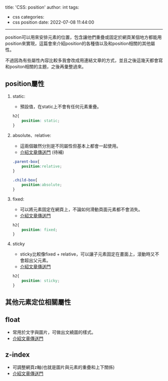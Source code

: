 title: 'CSS: position'
author: int
tags:
  - css
categories:
  - css position
date: 2022-07-08 11:44:00
---
position可以用來安排元素的位置，包含讓他們重疊或固定於網頁某個地方都能用position來實現，這篇會來介紹position的各種值以及和position相關的其他屬性。

不過因為有些屬性內容比較多我會改成用連結文章的方式，並且之後這幾天都會寫和positon相關的主題，之後再彙整過來。

## position屬性
1. static: 
	* 預設值，在static上不會有任何元素重疊。
    ```css
    h2{
    	position: static;
    }
    ```
2. absolute、relative:
	* 這兩個雖然分別是不同屬性但基本上都會一起使用。
    * [介紹文章傳送門]() (待補)
    ```css
    .parent-box{
    	position:relative;
    }
    
    .child-box{
    	position:absolute;
    }
    ```

3. fixed:
	* 可以將元素固定在網頁上，不論如何滑動頁面元素都不會消失。
	* [介紹文章傳送門](https://huanginch.github.io/2022/07/09/css-position-fixed/)
    ```css
    h2{
    	position: fixed;
    }
    ```
5. sticky
	* sticky比較像fixed + relative，可以讓子元素固定在畫面上，滾動時又不會超出父元素。
	* [介紹文章傳送門](https://huanginch.github.io/2022/07/13/css-position-sticky/) 
    ```css
    h2{
    	position: sticky;
    }
    ```
  
## 其他元素定位相關屬性

## float

* 常用於文字與圖片，可做出文繞圖的樣式。
* [介紹文章傳送門](https://huanginch.github.io/2022/07/07/css-float/)

## z-index

* 可調整網頁z軸(也就是圖片與元素的重疊和上下關係)
* [介紹文章傳送門](https://huanginch.github.io/2022/07/12/css-z-index/)
